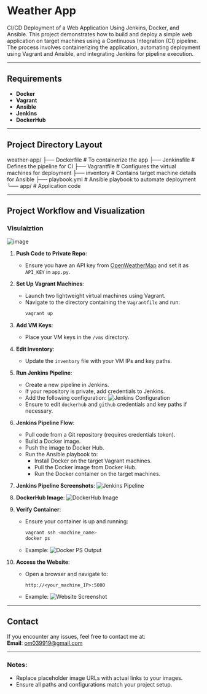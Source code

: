# Weather App

CI/CD Deployment of a Web Application Using Jenkins, Docker, and Ansible. This project demonstrates how to build and deploy a simple web application on target machines using a Continuous Integration (CI) pipeline. The process involves containerizing the application, automating deployment using Vagrant and Ansible, and integrating Jenkins for pipeline execution.

---

## Requirements

- **Docker**
- **Vagrant**
- **Ansible**
- **Jenkins**
- **DockerHub**

---

## Project Directory Layout
weather-app/
├── Dockerfile # To containerize the app
├── Jenkinsfile # Defines the pipeline for CI
├── Vagrantfile # Configures the virtual machines for deployment
├── inventory # Contains target machine details for Ansible
├── playbook.yml # Ansible playbook to automate deployment
└── app/ # Application code

---

## Project Workflow and Visualization
### Visulaiztion 
![image](https://github.com/user-attachments/assets/e8195169-3059-4a2e-b44f-9df3bec07b1e)

1. **Push Code to Private Repo**:
   - Ensure you have an API key from [OpenWeatherMap](https://openweathermap.org/api) and set it as `API_KEY` in `app.py`.

2. **Set Up Vagrant Machines**:
   - Launch two lightweight virtual machines using Vagrant.
   - Navigate to the directory containing the `Vagrantfile` and run:
     ```bash
     vagrant up
     ```

3. **Add VM Keys**:
   - Place your VM keys in the `/vms` directory.

4. **Edit Inventory**:
   - Update the `inventory` file with your VM IPs and key paths.

5. **Run Jenkins Pipeline**:
   - Create a new pipeline in Jenkins.
   - If your repository is private, add credentials to Jenkins.
   - Add the following configuration:
     ![Jenkins Configuration](https://github.com/user-attachments/assets/2d2a6f93-7748-46a9-a0dd-3f030a39e07d)
   - Ensure to edit `dockerhub` and `github` credentials and key paths if necessary.

6. **Jenkins Pipeline Flow**:
   - Pull code from a Git repository (requires credentials token).
   - Build a Docker image.
   - Push the image to Docker Hub.
   - Run the Ansible playbook to:
     - Install Docker on the target Vagrant machines.
     - Pull the Docker image from Docker Hub.
     - Run the Docker container on the target machines.

7. **Jenkins Pipeline Screenshots**:
   ![Jenkins Pipeline](https://github.com/user-attachments/assets/7ee47be0-347a-4fa2-afe8-ba50c8c80a84)

8. **DockerHub Image**:
   ![DockerHub Image](https://github.com/user-attachments/assets/e8b26347-01c1-4ff1-bf88-e62e515a1d26)

9. **Verify Container**:
   - Ensure your container is up and running:
     ```bash
     vagrant ssh <machine_name>
     docker ps
     ```
   - Example:
     ![Docker PS Output](https://github.com/user-attachments/assets/1eab9480-af0b-4367-a3d2-fe6926bfe2fd)

10. **Access the Website**:
    - Open a browser and navigate to:
      ```
      http://<your_machine_IP>:5000
      ```
    - Example:
      ![Website Screenshot](https://github.com/user-attachments/assets/0ee62dbb-1691-4a12-b2a8-2136d6ab91b6)

---

## Contact

If you encounter any issues, feel free to contact me at:  
 **Email**: om039919@gmail.com

---

### Notes:
- Replace placeholder image URLs with actual links to your images.
- Ensure all paths and configurations match your project setup.
